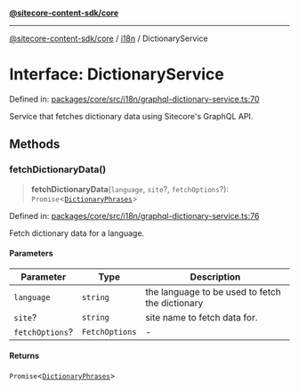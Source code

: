 [**@sitecore-content-sdk/core**](../../README.md)

***

[@sitecore-content-sdk/core](../../README.md) / [i18n](../README.md) / DictionaryService

# Interface: DictionaryService

Defined in: [packages/core/src/i18n/graphql-dictionary-service.ts:70](https://github.com/Sitecore/xmc-jss-dev/blob/a6b3d5b2c7726b1cbe6e3e80168fe00fbf6c98fd/packages/core/src/i18n/graphql-dictionary-service.ts#L70)

Service that fetches dictionary data using Sitecore's GraphQL API.

## Methods

### fetchDictionaryData()

> **fetchDictionaryData**(`language`, `site`?, `fetchOptions`?): `Promise`\<[`DictionaryPhrases`](DictionaryPhrases.md)\>

Defined in: [packages/core/src/i18n/graphql-dictionary-service.ts:76](https://github.com/Sitecore/xmc-jss-dev/blob/a6b3d5b2c7726b1cbe6e3e80168fe00fbf6c98fd/packages/core/src/i18n/graphql-dictionary-service.ts#L76)

Fetch dictionary data for a language.

#### Parameters

| Parameter | Type | Description |
| ------ | ------ | ------ |
| `language` | `string` | the language to be used to fetch the dictionary |
| `site`? | `string` | site name to fetch data for. |
| `fetchOptions`? | `FetchOptions` | - |

#### Returns

`Promise`\<[`DictionaryPhrases`](DictionaryPhrases.md)\>
